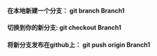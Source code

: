 #### 在本地新建一个分支： git branch Branch1  
#### 切换到你的新分支: git checkout Branch1
#### 将新分支发布在github上： git push origin Branch1